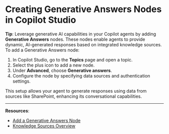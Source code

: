 # Creating Generative Answers Nodes in Copilot Studio

**Tip**: Leverage generative AI capabilities in your Copilot agents by adding **Generative Answers** nodes. These nodes enable agents to provide dynamic, AI-generated responses based on integrated knowledge sources. To add a Generative Answers node:

1. In Copilot Studio, go to the **Topics** page and open a topic.
2. Select the plus icon to add a new node.
3. Under **Advanced**, choose **Generative answers**.
4. Configure the node by specifying data sources and authentication settings.

This setup allows your agent to generate responses using data from sources like SharePoint, enhancing its conversational capabilities.

---

**Resources**:
- [Add a Generative Answers Node](https://learn.microsoft.com/en-us/microsoft-copilot-studio/nlu-boost-node)
- [Knowledge Sources Overview](https://learn.microsoft.com/en-us/microsoft-copilot-studio/knowledge-copilot-studio)

